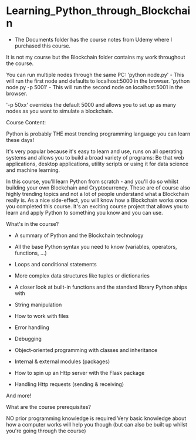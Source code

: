 # Learning_Python_through_Blockchain

- The Documents folder has the course notes from Udemy where I purchased this course.

It is not my course but the Blockchain folder contains my work throughout the course.

You can run multiple nodes through the same PC:
    'python node.py' - This will run the first node and defaults to localhost:5000 in the browser.
    'python node.py -p 5001' - This will run the second node on localhost:5001 in the browser.

'-p 50xx' overrides the default 5000 and allows you to set up as many nodes as you want to simulate a blockchain.


Course Content:

Python is probably THE most trending programming language you can learn these days!

It's very popular because it's easy to learn and use, runs on all operating systems and allows you to build a broad variety of programs: Be that web applications, desktop applications, utility scripts or using it for data science and machine learning.

In this course, you'll learn Python from scratch - and you'll do so whilst building your own Blockchain and Cryptocurrency. These are of course also highly trending topics and not a lot of people understand what a Blockchain really is. As a nice side-effect, you will know how a Blockchain works once you completed this course. It's an exciting course project that allows you to learn and apply Python to something you know and you can use.

What's in the course?

- A summary of Python and the Blockchain technology

- All the base Python syntax you need to know (variables, operators, functions, ...)

- Loops and conditional statements

- More complex data structures like tuples or dictionaries

- A closer look at built-in functions and the standard library Python ships with

- String manipulation

- How to work with files

- Error handling

- Debugging

- Object-oriented programming with classes and inheritance

- Internal & external modules (packages)

- How to spin up an Http server with the Flask package

- Handling Http requests (sending & receiving)

And more!

What are the course prerequisites?

NO prior programming knowledge is required
Very basic knowledge about how a computer works will help you though (but can also be built up whilst you're going through the course)
